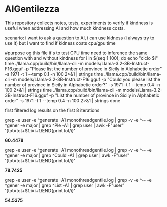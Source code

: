 # AIGentilezza
This repository collects notes, tests, experiments to verify if kindness is useful when addressing AI and how much kindness costs.


scenario:
   i want to ask a question to AI, i can use kidness (i always try to use it) but i want to find if kidness costs cpu/gpu time

   

#purpose og this file it's to test CPU time need to inference  the same question with and without kindness
for i in $(seq 1 100); do
        echo "ciclo $i"
        time ./llama.cpp/build/bin/llama-cli -m models/Llama-3.2-3B-Instruct-F16.gguf  -p "Please list the number of province in Sicily in Alphabetic order" -s 1971 -t 1  --temp 0.1 -n 100  2>&1  |  strings
        time ./llama.cpp/build/bin/llama-cli -m models/Llama-3.2-3B-Instruct-F16.gguf  -p "Could you please list the number of province in Sicily in Alphabetic order?" -s 1971 -t 1 --temp 0.4  -n 100  2>&1    | strings
        time ./llama.cpp/build/bin/llama-cli -m models/Llama-3.2-3B-Instruct-F16.gguf  -p "List the number of province in Sicily in Alphabetic order" -s 1971 -t 1 --temp 0.4 -n 100  2>&1 |  strings
done


first filtered log results on the first 8 iterations 

 grep -e user -e ^generate -A1 monothreadgentile.log  | grep -v -e ^-- -e ^gener -e major  | grep ^Ple -A1 | grep user | awk -F"user" '{tot=tot+$1;i=i+1}END{print tot/i}'

**60.4478**

 grep -e user -e ^generate -A1 monothreadgentile.log  | grep -v -e ^-- -e ^gener -e major  | grep ^Could -A1 | grep user | awk -F"user" '{tot=tot+$1;i=i+1}END{print tot/i}'

**78.7425**

 grep -e user -e ^generate -A1 monothreadgentile.log  | grep -v -e ^-- -e ^gener -e major  | grep ^List -A1 | grep user | awk -F"user" '{tot=tot+$1;i=i+1}END{print tot/i}'

**54.5375**

 
